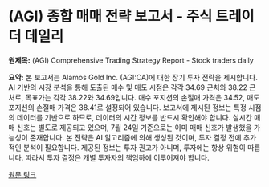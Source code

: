 # (AGI) 종합 매매 전략 보고서 - 주식 트레이더 데일리

**원제목:** (AGI) Comprehensive Trading Strategy Report - Stock traders daily

**요약:** 본 보고서는 Alamos Gold Inc. (AGI:CA)에 대한 장기 투자 전략을 제시합니다.  AI 기반의 시장 분석을 통해 도출된 매수 및 매도 시점은 각각 34.69 근처와 38.22 근처로, 목표가는 각각 38.22와 34.69입니다.  매수 포지션의 손절매 가격은 34.52, 매도 포지션의 손절매 가격은 38.41로 설정되어 있습니다.  보고서에 제시된 정보는 특정 시점의 데이터를 기반으로 하므로,  데이터의 시간 정보를 반드시 확인해야 합니다.  실시간 매매 신호는 별도로 제공되고 있으며,  7월 24일 기준으로는 이미 매매 신호가 발생했을 가능성이 존재합니다.  본 전략은 AI 알고리즘에 의해 생성된 것이며, 투자 결정 전에 추가적인 분석이 필요합니다.  제공된 정보는 투자 권고가 아니며, 투자에는 항상 위험이 따릅니다.  따라서 투자 결정은 개별 투자자의 책임하에 이루어져야 합니다.

[원문 링크](https://news.stocktradersdaily.com/canada/agi-comprehensive-trading-strategy-report_20250724_18e51c)
